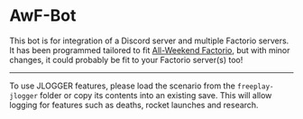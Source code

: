 # AwF-Bot
This bot is for integration of a Discord server and multiple Factorio servers. It has been programmed tailored to fit [All-Weekend Factorio](awf.yt), but with minor changes, it could probably be fit to your Factorio server(s) too!

---
To use JLOGGER features, please load the scenario from the `freeplay-jlogger` folder or copy its contents into an existing save. This will allow logging for features such as deaths, rocket launches and research.